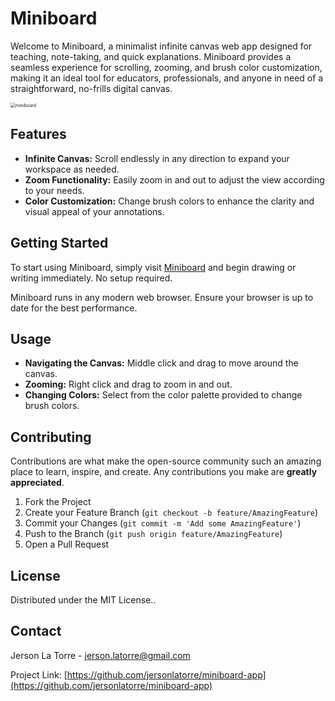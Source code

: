 # Miniboard

Welcome to Miniboard, a minimalist infinite canvas web app designed for teaching, note-taking, and quick explanations. Miniboard provides a seamless experience for scrolling, zooming, and brush color customization, making it an ideal tool for educators, professionals, and anyone in need of a straightforward, no-frills digital canvas.

<img src="https://p.ipic.vip/1udrpj.png" alt="miniboard" style="zoom:50%;" />

## Features

- **Infinite Canvas:** Scroll endlessly in any direction to expand your workspace as needed.
- **Zoom Functionality:** Easily zoom in and out to adjust the view according to your needs.
- **Color Customization:** Change brush colors to enhance the clarity and visual appeal of your annotations.

## Getting Started

To start using Miniboard, simply visit [Miniboard](https://miniboard.vercel.app) and begin drawing or writing immediately. No setup required.

Miniboard runs in any modern web browser. Ensure your browser is up to date for the best performance.

## Usage

- **Navigating the Canvas:** Middle click and drag to move around the canvas.
- **Zooming:** Right click and drag to zoom in and out.
- **Changing Colors:** Select from the color palette provided to change brush colors.

## Contributing

Contributions are what make the open-source community such an amazing place to learn, inspire, and create. Any contributions you make are **greatly appreciated**.

1. Fork the Project
2. Create your Feature Branch (`git checkout -b feature/AmazingFeature`)
3. Commit your Changes (`git commit -m 'Add some AmazingFeature'`)
4. Push to the Branch (`git push origin feature/AmazingFeature`)
5. Open a Pull Request

## License

Distributed under the MIT License..

## Contact

Jerson La Torre - [jerson.latorre@gmail.com](jerson.latorre@gmail.com)

Project Link: [https://github.com/jersonlatorre/miniboard-app](https://github.com/jersonlatorre/miniboard-app)
